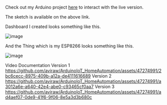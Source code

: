 Check out my Arduino project [here](https://create.arduino.cc/editor/aviral2399/a48f46e2-7bf3-48d7-9bfe-1d2ce06b6325) to interact with the live version.

The sketch is available on the above link.

Dashboard I created looks something like this.

![image](https://github.com/aviraw/ArduinoIoT_HomeAutomation/assets/47274991/8b8db84b-1189-4f96-a047-a8a433ba3f09)

And the Thing which is my ESP8266 looks something like this.

![image](https://github.com/aviraw/ArduinoIoT_HomeAutomation/assets/47274991/ba59a6ef-692c-483f-9ccf-2e549f89f47c)

Video Documentation
Version 1 https://github.com/aviraw/ArduinoIoT_HomeAutomation/assets/47274991/2bc6cecc-8975-409b-a12a-de4111616689
Version 2 https://github.com/aviraw/ArduinoIoT_HomeAutomation/assets/47274991/a3012a6e-a640-42e4-abe0-c93465cf0aa7
Version 3 https://github.com/aviraw/ArduinoIoT_HomeAutomation/assets/47274991/ad4aef07-0de9-41f6-9f06-8e5a3d3b680c






